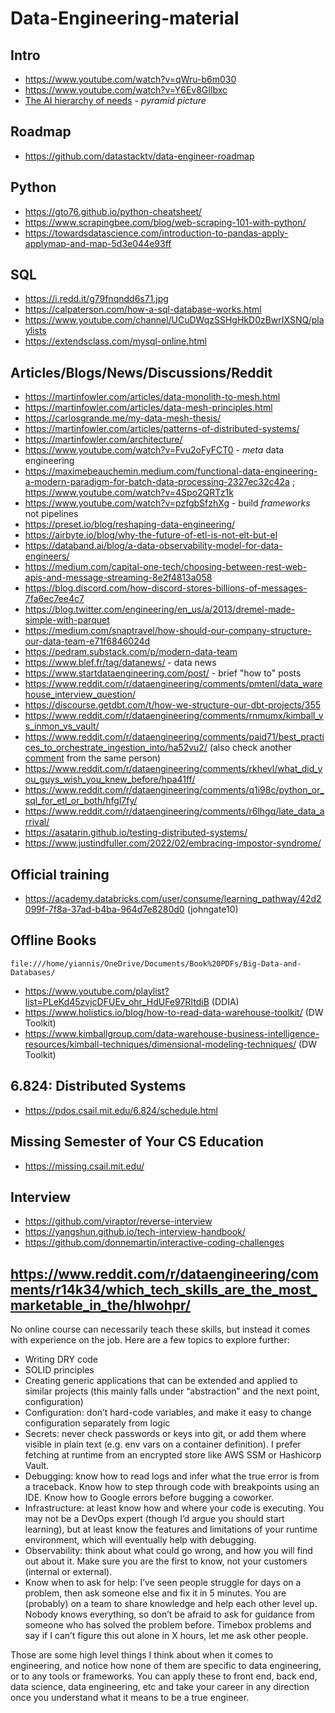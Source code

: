 # Data-Engineering-material
## Intro
- https://www.youtube.com/watch?v=qWru-b6m030
- https://www.youtube.com/watch?v=Y6Ev8GIlbxc
- [The AI hierarchy of needs](https://hackernoon.com/_next/image?url=https%3A%2F%2Fcdn.hackernoon.com%2Fhn-images%2F1*7IMev5xslc9FLxr9hHhpFw.png&w=1920&q=75) - *pyramid picture*

## Roadmap
- https://github.com/datastacktv/data-engineer-roadmap

## Python
- https://gto76.github.io/python-cheatsheet/
- https://www.scrapingbee.com/blog/web-scraping-101-with-python/
- https://towardsdatascience.com/introduction-to-pandas-apply-applymap-and-map-5d3e044e93ff

## SQL
- https://i.redd.it/g79fnqndd6s71.jpg
- https://calpaterson.com/how-a-sql-database-works.html
- https://www.youtube.com/channel/UCuDWqzSSHgHkD0zBwrIXSNQ/playlists
- https://extendsclass.com/mysql-online.html

## Articles/Blogs/News/Discussions/Reddit
- https://martinfowler.com/articles/data-monolith-to-mesh.html
- https://martinfowler.com/articles/data-mesh-principles.html
- https://carlosgrande.me/my-data-mesh-thesis/
- https://martinfowler.com/articles/patterns-of-distributed-systems/
- https://martinfowler.com/architecture/
- https://www.youtube.com/watch?v=Fvu2oFyFCT0 - *meta* data engineering
- https://maximebeauchemin.medium.com/functional-data-engineering-a-modern-paradigm-for-batch-data-processing-2327ec32c42a ; https://www.youtube.com/watch?v=4Spo2QRTz1k
- https://www.youtube.com/watch?v=pzfgbSfzhXg - build *frameworks* not pipelines
- https://preset.io/blog/reshaping-data-engineering/
- https://airbyte.io/blog/why-the-future-of-etl-is-not-elt-but-el
- https://databand.ai/blog/a-data-observability-model-for-data-engineers/
- https://medium.com/capital-one-tech/choosing-between-rest-web-apis-and-message-streaming-8e2f4813a058
- https://blog.discord.com/how-discord-stores-billions-of-messages-7fa6ec7ee4c7
- https://blog.twitter.com/engineering/en_us/a/2013/dremel-made-simple-with-parquet
- https://medium.com/snaptravel/how-should-our-company-structure-our-data-team-e71f6846024d
- https://pedram.substack.com/p/modern-data-team
- https://www.blef.fr/tag/datanews/ - data news
- https://www.startdataengineering.com/post/ - brief "how to" posts
- https://www.reddit.com/r/dataengineering/comments/pmtenl/data_warehouse_interview_question/
- https://discourse.getdbt.com/t/how-we-structure-our-dbt-projects/355
- https://www.reddit.com/r/dataengineering/comments/rnmumx/kimball_vs_inmon_vs_vault/
- https://www.reddit.com/r/dataengineering/comments/paid71/best_practices_to_orchestrate_ingestion_into/ha52vu2/ (also check another [comment](https://www.reddit.com/r/dataengineering/comments/q77329/no_work_in_team_what_to_learn_work_on/hggu1yd/) from the same person)
- https://www.reddit.com/r/dataengineering/comments/rkhevl/what_did_you_guys_wish_you_knew_before/hpa41ff/
- https://www.reddit.com/r/dataengineering/comments/q1i98c/python_or_sql_for_etl_or_both/hfgl7fy/
- https://www.reddit.com/r/dataengineering/comments/r6lhgq/late_data_arrival/
- https://asatarin.github.io/testing-distributed-systems/
- https://www.justindfuller.com/2022/02/embracing-impostor-syndrome/

## Official training
- https://academy.databricks.com/user/consume/learning_pathway/42d2099f-7f8a-37ad-b4ba-964d7e8280d0 (johngate10)

## Offline Books
`file:///home/yiannis/OneDrive/Documents/Book%20PDFs/Big-Data-and-Databases/`
- https://www.youtube.com/playlist?list=PLeKd45zvjcDFUEv_ohr_HdUFe97RItdiB (DDIA)
- https://www.holistics.io/blog/how-to-read-data-warehouse-toolkit/ (DW Toolkit)
- https://www.kimballgroup.com/data-warehouse-business-intelligence-resources/kimball-techniques/dimensional-modeling-techniques/ (DW Toolkit)

## 6.824: Distributed Systems
- https://pdos.csail.mit.edu/6.824/schedule.html

## Missing Semester of Your CS Education
- https://missing.csail.mit.edu/

## Interview
- https://github.com/viraptor/reverse-interview
- https://yangshun.github.io/tech-interview-handbook/
- https://github.com/donnemartin/interactive-coding-challenges

## https://www.reddit.com/r/dataengineering/comments/r14k34/which_tech_skills_are_the_most_marketable_in_the/hlwohpr/
No online course can necessarily teach these skills, but instead it comes with experience on the job. Here are a few topics to explore further:
- Writing DRY code 
- SOLID principles
- Creating generic applications that can be extended and applied to similar projects (this mainly falls under “abstraction” and the next point, configuration)
- Configuration: don’t hard-code variables, and make it easy to change configuration separately from logic
- Secrets: never check passwords or keys into git, or add them where visible in plain text (e.g. env vars on a container definition). I prefer fetching at runtime from an encrypted store like AWS SSM or Hashicorp Vault. 
- Debugging: know how to read logs and infer what the true error is from a traceback. Know how to step through code with breakpoints using an IDE. Know how to Google errors before bugging a coworker. 
- Infrastructure: at least know how and where your code is executing. You may not be a DevOps expert (though I’d argue you should start learning), but at least know the features and limitations of your runtime environment, which will eventually help with debugging. 
- Observability: think about what could go wrong, and how you will find out about it. Make sure you are the first to know, not your customers (internal or external). 
- Know when to ask for help: I’ve seen people struggle for days on a problem, then ask someone else and fix it in 5 minutes. You are (probably) on a team to share knowledge and help each other level up. Nobody knows everything, so don’t be afraid to ask for guidance from someone who has solved the problem before. Timebox problems and say if I can’t figure this out alone in X hours, let me ask other people. 

Those are some high level things I think about when it comes to engineering, and notice how none of them are specific to data engineering, or to any tools or frameworks. You can apply these to front end, back end, data science, data engineering, etc and take your career in any direction once you understand what it means to be a true engineer.
